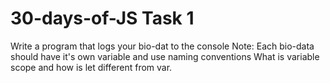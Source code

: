 # 30-days-of-JS Task 1
Write a program that logs your bio-dat to the console
Note: Each bio-data should have it's own variable and use naming conventions
What is variable scope and how is let different from var.
